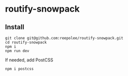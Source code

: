 # routify-snowpack

## Install

```
git clone git@github.com:reepolee/routify-snowpack.git
cd routify-snowpack
npm i
npm run dev
```

If needed, add PostCSS

```
npm i postcss
```
